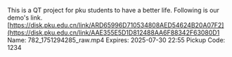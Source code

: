 This is a QT project for pku students to have a better life.
Following is our demo's link.
[https://disk.pku.edu.cn/link/ARD65996D710534808AED54624B20A07F2](https://disk.pku.edu.cn/link/AAE355E5D1D812488AA6F88342F63080D1
Name: 782_1751294285_raw.mp4
Expires: 2025-07-30 22:55
Pickup Code: 1234
